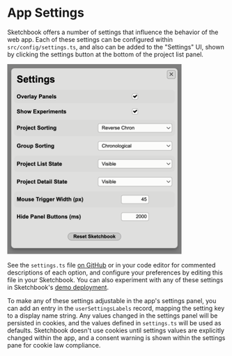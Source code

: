# App Settings

Sketchbook offers a number of settings that influence the behavior of the web app. Each of these settings can be configured within `src/config/settings.ts`, and also can be added to the "Settings" UI, shown by clicking the settings button at the bottom of the project list panel.

<img src="media/settings.png" style="width: 400px" />

See the `settings.ts` file [on GitHub](https://github.com/flatpickles/sketchbook/blob/main/src/config/settings.ts) or in your code editor for commented descriptions of each option, and configure your preferences by editing this file in your Sketchbook. You can also experiment with any of these settings in Sketchbook's [demo deployment](https://demo.skbk.cc).

To make any of these settings adjustable in the app's settings panel, you can add an entry in the `userSettingsLabels` record, mapping the setting key to a display name string. Any values changed in the settings panel will be persisted in cookies, and the values defined in `settings.ts` will be used as defaults. Sketchbook doesn't use cookies until settings values are explicitly changed within the app, and a consent warning is shown within the settings pane for cookie law compliance.
